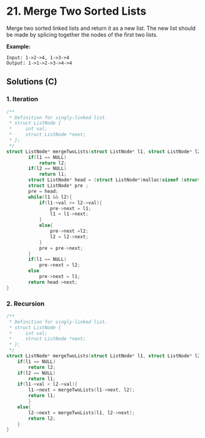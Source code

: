 # 21. Merge Two Sorted Lists

Merge two sorted linked lists and return it as a new list. The new list should be made by splicing together the nodes of the first two lists.

**Example:**

```
Input: 1->2->4, 1->3->4
Output: 1->1->2->3->4->4
```



## Solutions (C)



### 1. Iteration

```c
/**
 * Definition for singly-linked list.
 * struct ListNode {
 *     int val;
 *     struct ListNode *next;
 * };
 */
struct ListNode* mergeTwoLists(struct ListNode* l1, struct ListNode* l2){
        if(l1 == NULL)
            return l2;
        if(l2 == NULL)
            return l1;  
        struct ListNode* head = (struct ListNode*)malloc(sizeof (struct ListNode));
        struct ListNode* pre ;
        pre = head;
        while(l1 && l2){
            if(l1->val <= l2->val){
                pre->next = l1;
                l1 = l1->next;
            }
            else{
                pre->next =l2;
                l2 = l2->next;
            }
            pre = pre->next;
        }
        if(l1 == NULL)
            pre->next = l2;
        else
            pre->next = l1;
        return head->next;
}
```



### 2. Recursion

```c
/**
 * Definition for singly-linked list.
 * struct ListNode {
 *     int val;
 *     struct ListNode *next;
 * };
 */
struct ListNode* mergeTwoLists(struct ListNode* l1, struct ListNode* l2){
    if(l1 == NULL)
        return l2;
    if(l2 == NULL)
        return l1;
    if(l1->val < l2->val){
        l1->next = mergeTwoLists(l1->next, l2);
        return l1;
        }
    else{
        l2->next = mergeTwoLists(l1, l2->next);
        return l2;
    }
}
```

